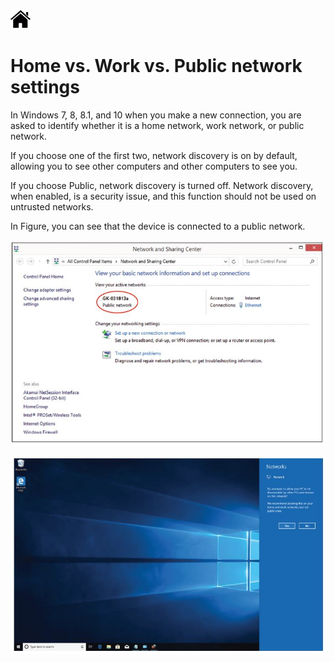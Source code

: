 [![Home](/img/home.jpg)](1.8_OS_win_windows_network.md)

# Home vs. Work vs. Public network settings

In Windows 7, 8, 8.1, and 10 when you make a new connection, you are asked to identify
whether it is a home network, work network, or public network.

If you choose one of the
first two, network discovery is on by default, allowing you to see other computers and
other computers to see you. 

If you choose Public, network discovery is turned off.
Network discovery, when enabled, is a security issue, and this function should not be
used on untrusted networks.


In Figure, you can see that the device is connected to a public network.

![Net](/img/f1.8_WN_pn1.jpg)

![Net](/img/f1.8_WN_pn2.jpg)



